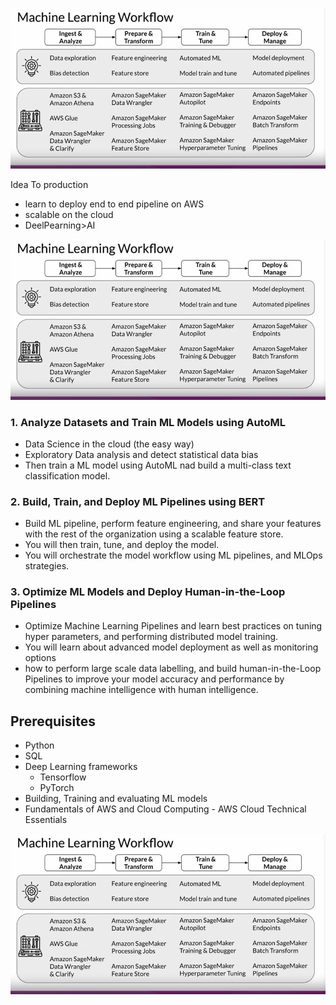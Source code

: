 ![1.overview.JPG](https://github.com/iVibudh/TensorFlow-for-DeepLearning/blob/main/E-Practical-Data-Science-on-the-AWS-Cloud-Specialization-Coursera/01-Analyze-Datasets-and-Train-ML-Models-using-AutoML/Images/1.overview.JPG)

Idea To production 
- learn to deploy end to end pipeline on AWS 
- scalable on the cloud
- DeelPearning>AI


![2.overview.JPG](https://github.com/iVibudh/TensorFlow-for-DeepLearning/blob/main/E-Practical-Data-Science-on-the-AWS-Cloud-Specialization-Coursera/01-Analyze-Datasets-and-Train-ML-Models-using-AutoML/Images/1.overview.JPG)

### 1. Analyze Datasets and Train ML Models using AutoML
- Data Science in the cloud (the easy way)
- Exploratory Data analysis and detect statistical data bias
- Then train a ML model using AutoML nad build a multi-class text classification model. 

### 2. Build, Train, and Deploy ML Pipelines using BERT

- Build ML pipeline, perform feature engineering, and share your features with the rest of the organization using a scalable feature store. 
- You will then train, tune, and deploy the model. 
- You will orchestrate the model workflow using ML pipelines, and MLOps strategies. 


### 3. Optimize ML Models and Deploy Human-in-the-Loop Pipelines
- Optimize Machine Learning Pipelines and learn best practices on tuning hyper parameters, and performing distributed model training. 
- You will learn about advanced model deployment as well as monitoring options
- how to perform large scale data labelling, and build human-in-the-Loop Pipelines to improve your model accuracy and performance by combining machine intelligence with human intelligence. 


## Prerequisites

- Python 
- SQL 
- Deep Learning frameworks 
    - Tensorflow 
    - PyTorch
- Building, Training and evaluating ML models
- Fundamentals of AWS and Cloud Computing - 
AWS Cloud Technical Essentials 

![3.overview.JPG](https://github.com/iVibudh/TensorFlow-for-DeepLearning/blob/main/E-Practical-Data-Science-on-the-AWS-Cloud-Specialization-Coursera/01-Analyze-Datasets-and-Train-ML-Models-using-AutoML/Images/1.overview.JPG)